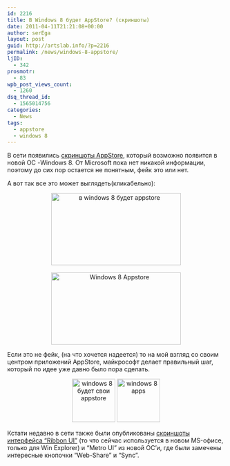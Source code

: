 ```yaml
---
id: 2216
title: В Windows 8 будет AppStore? (скриншоты)
date: 2011-04-11T21:21:08+00:00
author: serEga
layout: post
guid: http://artslab.info/?p=2216
permalink: /news/windows-8-appstore/
ljID:
  - 342
prosmotr:
  - 83
wpb_post_views_count:
  - 1260
dsq_thread_id:
  - 1565014756
categories:
  - News
tags:
  - appstore
  - windows 8
---
```

В сети появились [скриншоты AppStore](http://cnbeta.com/articles/139730.htm), который возможно появится в новой ОС -Windows 8. От Microsoft пока нет никакой информации, поэтому до сих пор остается не понятным, фейк это или нет.

А вот так все это может выглядеть(кликабельно):

<center>
  <a href="http://artslab.info/wp-content/uploads/windows_app_store.jpg"><img src="http://artslab.info/wp-content/uploads/windows_app_store-300x167.jpg" alt="в windows 8 будет appstore" title="windows_app_store" width="300" height="167" class="alignnone size-medium wp-image-2218" /></a><br /> <br /> <a href="http://artslab.info/wp-content/uploads/windows_8_appstore.png"><img src="http://artslab.info/wp-content/uploads/windows_8_appstore-300x167.png" alt="Windows 8 Appstore" title="windows_8_appstore" width="300" height="167" class="alignnone size-medium wp-image-2217" srcset="http://googledrive.com/host/0B9lHVSSSdxdxd0hjdUdmRzY3Tjg/windows_8_appstore-300x167.png 300w, http://googledrive.com/host/0B9lHVSSSdxdxd0hjdUdmRzY3Tjg/windows_8_appstore-1024x570.png 1024w, http://googledrive.com/host/0B9lHVSSSdxdxd0hjdUdmRzY3Tjg/windows_8_appstore.png 1233w" sizes="(max-width: 300px) 100vw, 300px" /></a>
</center>

Если это не фейк, (на что хочется надеется) то на мой взгляд со своим центром приложений AppStore, майкрософт делает правильный шаг, который по идее уже давно было пора сделать.

<center>
  <a href="http://artslab.info/wp-content/uploads/win8_appstore.png"><img src="http://artslab.info/wp-content/uploads/win8_appstore-100x100.png" alt="windows 8 будет свои appstore" title="win8_appstore" width="100" height="100" class="alignnone size-thumbnail wp-image-2221" /></a> <a href="http://artslab.info/wp-content/uploads/windows8_apps.png"><img src="http://artslab.info/wp-content/uploads/windows8_apps-100x100.png" alt="windows 8 apps" title="windows8_apps" width="100" height="100" class="alignnone size-thumbnail wp-image-2222" /></a>
</center>

Кстати недавно в сети также были опубликованы [скриншоты интерфейса &#8220;Ribbon UI&#8221;](http://habrahabr.ru/blogs/windows/116809/) (то что сейчас используется в новом MS-офисе, только для Win Explorer) и &#8220;Metro UI&#8221; из новой ОС&#8217;и, где были замечены интересные кнопочки &#8220;Web-Share&#8221; и &#8220;Sync&#8221;.